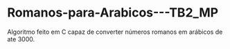 # Romanos-para-Arabicos---TB2_MP
Algoritmo feito em C capaz de converter números romanos em arábicos de ate 3000.
